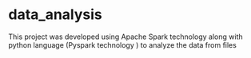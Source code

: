 # data_analysis
This project was developed using Apache Spark technology along with python language (Pyspark technology ) to analyze the data from files 
